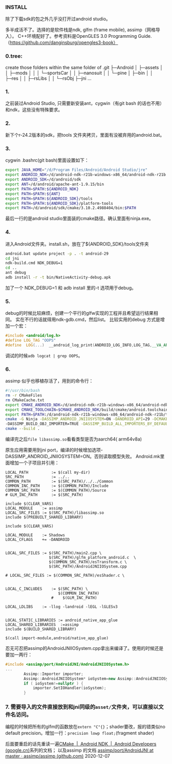 ### INSTALL
除了下载sdk的包之外几乎没打开过android studio。

多半成活不了。选择的是软件栈是ndk, glfm (frame mobile), assimp（网格导入）。
C++环境配好了。参考资料是OpenGLES 3.0 Programming Guide.（https://github.com/danginsburg/opengles3-book）
### 0.tree:
create those folders within the same folder of .git
├─Android
│  ├─assets
│  │  ├─mods
│  │  │  └─sportsCar
│  │  ├─nanosuit
│  │  └─pine
│  ├─bin
│  │  ├─res
│  │  ├─rsLibs
│  │  └─rsObj
   ├─jni
...

### 1. 
之前装过Android Studio, 只需要新安装ant，cygwin（有git bash 的话也不用）和ndk，这些没有特殊要求。
### 2.
新下个r-24.2版本的sdk，把tools 文件夹拷贝，里面有没被弃用的android.bat。
### 3. 
cygwin .bashrc(git bash)里面设置如下：

``` bash
export JAVA_HOME="/d/Program Files/Android/Android Studio/jre"
export ANDROID_NDK=/d/android-ndk-r21b-windows-x86_64/android-ndk-r21b
export ANDROID_SDK=/d/android/sdk
export ANT=/d/android/apache-ant-1.9.15/bin
export PATH=$PATH:${ANDROID_NDK}
export PATH=$PATH:${ANT}
export PATH=$PATH:${ANDROID_SDK}/tools
export PATH=$PATH:${ANDROID_SDK}/platform-tools
export PATH=/d/android/sdk/cmake/3.10.2.4988404/bin:$PATH
```
最后一行的是android studio里面装的cmake路径。确认里面有ninja.exe。
### 4. 
进入Android文件夹。install.sh，放在了${ANDROID_SDK}/tools文件夹
```bash
android.bat update project -p . -t android-29
cd jni
ndk-build.cmd NDK_DEBUG=1 
cd ..
ant debug
adb install -r -t bin/NativeActivity-debug.apk
```
加了一个 NDK_DEBUG=1 和 adb install 里的-t 选项用于debug。
### 5. 
debug的时候比较麻烦，创建一个平行的glfw实现的工程并且希望运行结果相同。
实在不行的话就得用ndk-gdb.cmd，然后list。
比较实用的debug 方式是增加一个宏：
```C++
#include <android/log.h>
#define LOG_TAG "OOPS"
#define  LOG(...)  __android_log_print(ANDROID_LOG_INFO,LOG_TAG,__VA_ARGS__)
```
调试的时候`adb logcat | grep OOPS`。
### 6. 
assimp 似乎也移植存活了，用到的命令行：
```bash
#!/usr/bin/bash
rm -r CMakeFiles
rm CMakeCache.txt
export CMAKE_ANDROID_NDK=/d/android-ndk-r21b-windows-x86_64/android-ndk-r21b
export CMAKE_TOOLCHAIN=$CMAKE_ANDROID_NDK/build/cmake/android.toolchain.cmake
export PATH=$PATH:/d/android-ndk-r21b-windows-x86_64/android-ndk-r21b/toolchains/llvm/prebuilt/windows-x86_64/bin
cmake -G Ninja -DASSIMP_ANDROID_JNIIOSYSTEM=ON -DANDROID_API=29 -DCMAKE_TOOLCHAIN_FILE=${CMAKE_TOOLCHAIN}  -DCMAKE_SYSTEM_NAME=Android -DANDROID_PLATFORM=29 -DANDROID_ABI=arm64-v8a -DCMAKE_ANDROID_NDK=/d/android-ndk-r21b-windows-x86_64/android-ndk-r21b   -DASSIMP_NO_EXPORT=ON -DASSIMP_BUILD_TESTS=OFF \
-DASSIMP_BUILD_OBJ_IMPORTER=TRUE -DASSIMP_BUILD_ALL_IMPORTERS_BY_DEFAULT=FALSE -DASSIMP_ANDROID_JNIIOSYSTEM=ON ..
cmake --build .
```
编译完之后`file libassimp.so`看看类型是否为aarch64( arm64v8a)

原生应用需要用到jni port，编译的时候增加选项-DASSIMP_ANDROID_JNIIOSYSTEM=ON。否则读取模型失败。
Android.mk里面增加一个子项目并引用：
```
LOCAL_PATH			:= $(call my-dir)
SRC_PATH			:= ../..
COMMON_PATH			:= $(SRC_PATH)/../../Common
COMMON_INC_PATH		:= $(COMMON_PATH)/Include
COMMON_SRC_PATH		:= $(COMMON_PATH)/Source
# GLM_INC_PATH		:= $(SRC_PATH)

include $(CLEAR_VARS)
LOCAL_MODULE 	:= assimp
LOCAL_SRC_FILES	:= $(SRC_PATH)/libassimp.so
include $(PREBUILT_SHARED_LIBRARY)

include $(CLEAR_VARS)

LOCAL_MODULE    := Shadows
LOCAL_CFLAGS    += -DANDROID


LOCAL_SRC_FILES := $(SRC_PATH)/main2.cpp \
				   $(SRC_PATH)/glfm_platform_android.c	\
				   $(COMMON_SRC_PATH)/esTransform.c \
				   $(SRC_PATH)/AndroidJNIIOSystem.cpp 

# LOCAL_SRC_FILES := $(COMMON_SRC_PATH)/esShader.c \
				   

LOCAL_C_INCLUDES	:= $(SRC_PATH) \
					   $(COMMON_INC_PATH) 
					#    $(GLM_INC_PATH) 
				   
LOCAL_LDLIBS    := -llog -landroid -lEGL -lGLESv3


LOCAL_STATIC_LIBRARIES := android_native_app_glue
LOCAL_SHARED_LIBRARIES	:=assimp
include $(BUILD_SHARED_LIBRARY)

$(call import-module,android/native_app_glue)

```
忍无可忍把assimp的AndroidJNIIOSystem.cpp拿出来编译了。使用的时候还是要加一两行：
```C++
#include <assimp/port/AndroidJNI/AndroidJNIIOSystem.h>
...
        Assimp::Importer importer;
        Assimp::AndroidJNIIOSystem* ioSystem=new Assimp::AndroidJNIIOSystem(glfmAndroidGetActivity());
        if ( ioSystem!=nullptr ) {
            importer.SetIOHandler(ioSystem);
        }  

```
### 7. 需要导入的文件直接放到和jni同级的`asset/`文件夹，可以直接以文件名访问。
编程的时候把所有的glfm的函数放在`extern "C"{}`；shader要改，报的错类似no default precision。增加一行：`precision lowp float;`(fragment shader)


后面要重启的话先重读一遍[CMake  |  Android NDK  |  Android Developers (google.cn)](https://developer.android.google.cn/ndk/guides/cmake)系列的文档；
以及assimp 的文档
[assimp/port/AndroidJNI at master · assimp/assimp (github.com)](https://github.com/assimp/assimp/tree/master/port/AndroidJNI)
2020-12-07


